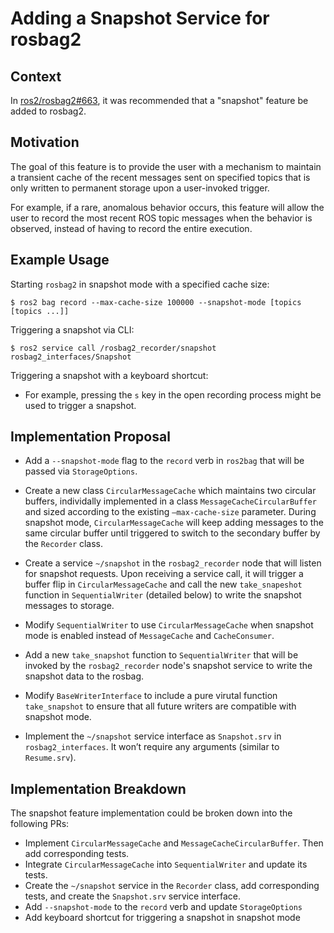 # Adding a Snapshot Service for rosbag2

## Context
In [ros2/rosbag2#663](https://github.com/ros2/rosbag2/issues/663), it was recommended that a "snapshot" feature be added to rosbag2.

## Motivation
The goal of this feature is to provide the user with a mechanism to maintain a transient cache of the recent messages sent on specified topics that is only written to permanent storage upon a user-invoked trigger.


For example, if a rare, anomalous behavior occurs, this feature will allow the user to record the most recent ROS topic messages when the behavior is observed, instead of having to record the entire execution.

## Example Usage

Starting `rosbag2` in snapshot mode with a specified cache size:
```
$ ros2 bag record --max-cache-size 100000 --snapshot-mode [topics [topics ...]]
```

Triggering a snapshot via CLI:
```
$ ros2 service call /rosbag2_recorder/snapshot rosbag2_interfaces/Snapshot
```

Triggering a snapshot with a keyboard shortcut:
* For example, pressing the `s` key in the open recording process might be used to trigger a snapshot.


## Implementation Proposal

* Add a `--snapshot-mode` flag to the `record` verb in `ros2bag` that will be passed via `StorageOptions`.

* Create a new class `CircularMessageCache` which maintains two circular buffers, individally implemented in a class `MessageCacheCircularBuffer` and sized according to the existing `—max-cache-size` parameter. During snapshot mode, `CircularMessageCache` will keep adding messages to the same circular buffer until triggered to switch to the secondary buffer by the `Recorder` class.

* Create a service `~/snapshot` in the `rosbag2_recorder` node that will listen for snapshot requests. Upon receiving a service call, it will trigger a buffer flip in `CircularMessageCache` and call the new `take_snapeshot` function in `SequentialWriter` (detailed below) to write the snapshot messages to storage.

* Modify `SequentialWriter` to use `CircularMessageCache` when snapshot mode is enabled instead of `MessageCache` and `CacheConsumer`.

* Add a new `take_snapshot` function to `SequentialWriter` that will be invoked by the `rosbag2_recorder` node's snapshot service to write the snapshot data to the rosbag.

* Modify `BaseWriterInterface` to include a pure virutal function `take_snapshot` to ensure that all future writers are compatible with snapshot mode.

* Implement the `~/snapshot` service interface as `Snapshot.srv` in `rosbag2_interfaces`. It won’t require any arguments (similar to `Resume.srv`).


## Implementation Breakdown
The snapshot feature implementation could be broken down into the following PRs:

* Implement `CircularMessageCache` and `MessageCacheCircularBuffer`. Then add corresponding tests.
* Integrate `CircularMessageCache` into `SequentialWriter` and update its tests.
* Create the `~/snapshot` service in the `Recorder` class, add corresponding tests, and create the `Snapshot.srv` service interface.
* Add `--snapshot-mode` to the `record` verb and update `StorageOptions`
* Add keyboard shortcut for triggering a snapshot in snapshot mode